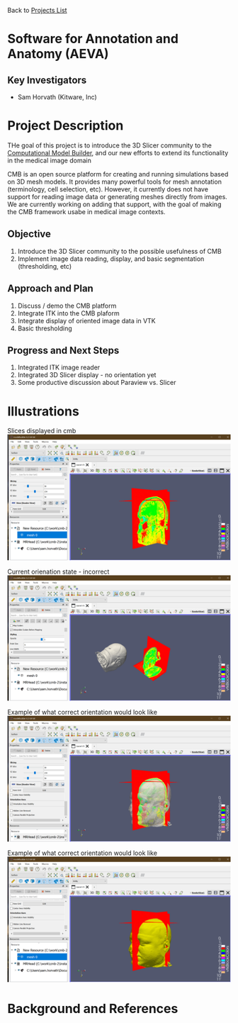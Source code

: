 Back to [Projects List](../../README.md#ProjectsList)

# Software for Annotation and Anatomy (AEVA)

## Key Investigators

- Sam Horvath (Kitware, Inc)

# Project Description

<!-- Add a short paragraph describing the project. -->

THe goal of this project is to introduce the 3D Slicer community to the [Computational Model Builder](https://www.computationalmodelbuilder.org/overview/), and our new efforts to extend its functionality in the medical image domain

CMB is an open source platform for creating and running simulations based on 3D mesh models.  It provides many powerful tools for mesh annotation (terminology, cell selection, etc).  However, it currently does not have support for reading image data or generating meshes directly from images.  We are currently working on adding that support, with the goal of making the CMB framework usabe in medical image contexts.



## Objective

<!-- Describe here WHAT you would like to achieve (what you will have as end result). -->

1. Introduce the 3D Slicer community to the possible usefulness of CMB
2. Implement image data reading, display, and basic segmentation (thresholding, etc)

## Approach and Plan

<!-- Describe here HOW you would like to achieve the objectives stated above. -->

1. Discuss / demo the CMB platform
2. Integrate ITK into the CMB plaform
3. Integrate display of oriented image data in VTK
4. Basic thresholding

## Progress and Next Steps

<!-- Update this section as you make progress, describing of what you have ACTUALLY DONE. If there are specific steps that you could not complete then you can describe them here, too. -->

1. Integrated ITK image reader
2. Integrated 3D Slicer display - no orientation yet
3. Some productive discussion about Paraview vs. Slicer



# Illustrations

<!-- Add pictures and links to videos that demonstrate what has been accomplished.
![Description of picture](Example2.jpg)
![Some more images](Example2.jpg)
-->
Slices displayed in cmb
![Slices displayed in cmb](cmb-slices.png)


Current orienation state - incorrect
![Current orienation state - incorrect](cmb-no-overlap.png)


Example of what correct orientation would look like
![Example of what correct orientation would look like](cmb-overlap-0.png)


Example of what correct orientation would look like
![Example of what correct orientation would look like](cmb-overlap-1.png)

# Background and References

<!-- If you developed any software, include link to the source code repository. If possible, also add links to sample data, and to any relevant publications. -->
